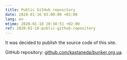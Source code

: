 ```yaml
---
title: Public GitHub repository
date: 2020-01-16 03:00:00 +02:00
lang: en
mtime: 2020-01-18 20:38:51 +02:00
ref: 2020-01-16-public-github-repository
---
```


It was decided to publish the source code of this site.

GitHub repository: [github.com/kastaneda/bunker.org.ua][1].

[1]: https://github.com/kastaneda/bunker.org.ua
